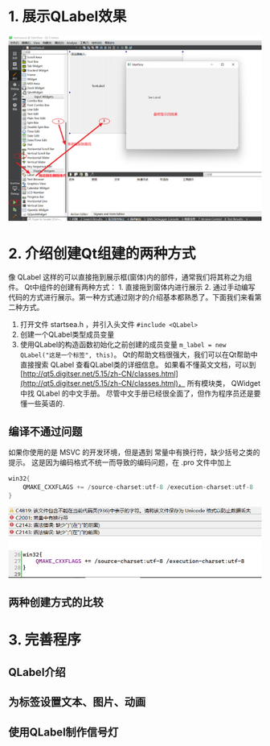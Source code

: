 # 1. 展示QLabel效果
![Qlabel的显示效果](./assets/QLabel/001qlabel01.png)       

# 2. 介绍创建Qt组建的两种方式
像 QLabel 这样的可以直接拖到展示框(窗体)内的部件，通常我们将其称之为组件。
Qt中组件的创建有两种方式： 1. 直接拖到窗体内进行展示  2. 通过手动编写代码的方式进行展示。第一种方式通过刚才的介绍基本都熟悉了。下面我们来看第二种方式。
1. 打开文件 startsea.h ，并引入头文件 `#include <QLabel>`
1. 创建一个QLabel类型成员变量
1. 使用QLabel的构造函数初始化之前创建的成员变量 `m_label = new QLabel("这是一个标签", this)`。
Qt的帮助文档很强大，我们可以在Qt帮助中直接搜索 QLabel 查看QLabel类的详细信息。
如果看不懂英文文档，可以到 [http://qt5.digitser.net/5.15/zh-CN/classes.html](http://qt5.digitser.net/5.15/zh-CN/classes.html)， 所有模块类， QWidget 中找 QLabel 的中文手册。
尽管中文手册已经很全面了，但作为程序员还是要懂一些英语的.

## 编译不通过问题
如果你使用的是 MSVC 的开发环境，但是遇到 常量中有换行符，缺少括号之类的提示。
这是因为编码格式不统一而导致的编码问题，在 .pro 文件中加上
```c++
win32{
    QMAKE_CXXFLAGS += /source-charset:utf-8 /execution-charset:utf-8
}
```
![MSVC编译问题](./assets/QLabel/002msvcwenti01.png)
![MSVC编译问题](./assets/QLabel/002msvcwenti02.png)

## 两种创建方式的比较

# 3. 完善程序

## QLabel介绍

## 为标签设置文本、图片、动画

## 使用QLabel制作信号灯

